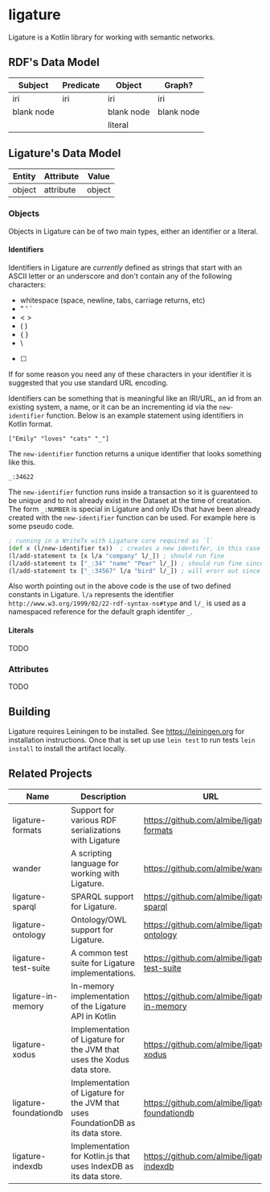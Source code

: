 # ligature

Ligature is a Kotlin library for working with semantic networks.

## RDF's Data Model

| Subject    | Predicate  | Object     | Graph?     |
| ---------- | ---------- | ---------- | ---------- |
| iri        | iri        | iri        | iri        |
| blank node |            | blank node | blank node |
|            |            | literal    |            |

## Ligature's Data Model

| Entity     | Attribute  | Value      |
| ---------- | ---------- | ---------- |
| object     | attribute  | object     |

### Objects

Objects in Ligature can be of two main types, either an identifier or a literal.

#### Identifiers

Identifiers in Ligature are *currently* defined as strings that start with an ASCII letter or an underscore and don't contain any of the following characters:
 * whitespace (space, newline, tabs, carriage returns, etc)
 * " ' `
 * < >
 * ( )
 * { }
 * \
 * [ ]

If for some reason you need any of these characters in your identifier it is suggested that you use standard URL encoding.

Identifiers can be something that is meaningful like an IRI/URL, an id from an existing system, a name, or it can be an incrementing id via the `new-identifier` function.
Below is an example statement using identifiers in Kotlin format.

`["Emily" "loves" "cats" "_"]`

The `new-identifier` function returns a unique identifier that looks something like this.

`_:34622`

The `new-identifier` function runs inside a transaction so it is guarenteed to be unique and to not already exist in the Dataset at the time of creatation.
The form `_:NUMBER` is special in Ligature and only IDs that have been already created with the `new-identifier` function can be used.
For example here is some pseudo code.

```clojure
; running in a WriteTx with Ligature core required as `l`
(def x (l/new-identifier tx))  ; creates a new identifer, in this case let's say `x = _:34`
(l/add-statement tx [x l/a "company" l/_]) ; should run fine
(l/add-statement tx ["_:34" "name" "Pear" l/_]) ; should run fine since _:34 has been created already
(l/add-statement tx ["_:34567" l/a "bird" l/_]) ; will erorr out since that identifier hasn't been created yet
```

Also worth pointing out in the above code is the use of two defined constants in Ligature.
`l/a` represents the identifier `http://www.w3.org/1999/02/22-rdf-syntax-ns#type` and `l/_` is used as a namespaced reference for the default graph identifer `_`.

#### Literals

TODO

### Attributes

TODO

## Building
Ligature requires Leiningen to be installed.
See https://leiningen.org for installation instructions.
Once that is set up use `lein test` to run tests `lein install` to install the artifact locally.

## Related Projects

| Name | Description | URL |
| ---- | ----------- | --- |
| ligature-formats | Support for various RDF serializations with Ligature | https://github.com/almibe/ligature-formats |
| wander | A scripting language for working with Ligature. | https://github.com/almibe/wander |
| ligature-sparql | SPARQL support for Ligature. | https://github.com/almibe/ligature-sparql |
| ligature-ontology | Ontology/OWL support for Ligature. | https://github.com/almibe/ligature-ontology |
| ligature-test-suite | A common test suite for Ligature implementations. | https://github.com/almibe/ligature-test-suite |
| ligature-in-memory | In-memory implementation of the Ligature API in Kotlin | https://github.com/almibe/ligature-in-memory |
| ligature-xodus | Implementation of Ligature for the JVM that uses the Xodus data store. | https://github.com/almibe/ligature-xodus |
| ligature-foundationdb | Implementation of Ligature for the JVM that uses FoundationDB as its data store. | https://github.com/almibe/ligature-foundationdb |
| ligature-indexdb | Implementation for Kotlin.js that uses IndexDB as its data store. | https://github.com/almibe/ligature-indexdb |
